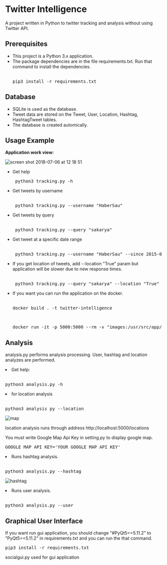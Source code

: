 # Twitter Intelligence

A project written in Python to twitter tracking and analysis without using Twitter API.

## Prerequisites
  <ul>
  <li>This project is a Python 3.x application.</li>
  
  <li>The package dependencies are in the file requirements.txt. Run that command to install the dependencies.</li>
  <br>
  <pre>pip3 install -r requirements.txt</pre>
  
</ul>

## Database

<ul>
  <li>SQLite is used as the database.</li>

  <li>Tweet data are stored on the Tweet, User, Location, Hashtag, HashtagTweet tables.</li>

  <li>The database is created automically.</li>
</ul>

## Usage Example

<b>Application work view:</b>

![screen shot 2018-07-06 at 12 18 51](https://user-images.githubusercontent.com/17202632/42370978-d4ea95a6-8116-11e8-97c9-bd8bf0ac7299.png)

<ul>
  
<li>Get help</li>

<pre> python3 tracking.py -h </pre>

<li>Get tweets by username </li>
<br>
<pre> python3 tracking.py --username "HaberSau" </pre>

<li>Get tweets by query</li>

<br>

<pre> python3 tracking.py --query "sakarya" </pre>

<li>Get tweet at a specific date range</li>
<br>
<pre> python3 tracking.py --username "HaberSau" --since 2015-09-10 --until 2015-09-12 --maxtweets 10 </pre>

<li> If you get location of tweets, add --location "True" param but application will be slower due to new response times.
<br><br>
<pre> python3 tracking.py --query "sakarya" --location "True"</pre>

</ul>

<ul>
  <li>If you want you can run the application on the docker. </li>
  <br>
  <pre>docker build . -t twitter-intelligence</pre>
  <br>
  <pre>docker run -it -p 5000:5000 --rm -v "images:/usr/src/app/images" twitter-intelligence</pre>
 </ul>

## Analysis

 analysis.py performs analysis processing. User, hashtag and location analyzes are performed.

<li>Get help:</li>
<br>
<pre>python3 analysis.py -h</pre> 

<li>for location analysis </li>
<br>
<pre>python3 analysis py --location</pre>

![map](https://user-images.githubusercontent.com/17202632/41524483-5baf98be-72e6-11e8-9130-c6db7380ae5d.png)

location analysis runs through address http://localhost:5000/locations

You must write Google Map Api Key in setting.py to display google map.

<pre>GOOGLE_MAP_API_KEY='YOUR_GOOGLE_MAP_API_KEY'</pre>

<li>Runs hashtag analysis.</li>
<br>
<pre>python3 analysis.py --hashtag</pre> 

![hashtag](https://user-images.githubusercontent.com/17202632/43121336-135e21e6-8f26-11e8-93bd-16fe966f8aeb.png)

<li>Runs user analysis.</li>
<br>
<pre>python3 analysis.py --user</pre> 


## Graphical User Interface
 If you want run gui application, you should change "#PyQt5==5.11.2" to "PyQt5==5.11.2" in requirements.txt and you can run the that command.
 <pre>pip3 install -r requirements.txt</pre>
 
 socialgui.py used for gui application
 

